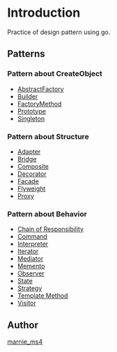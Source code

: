 # Introduction
 Practice of design pattern using go.
 
## Patterns

### Pattern about CreateObject

* [AbstractFactory]()
* [Builder]()
* [FactoryMethod]()
* [Prototype]()
* [Singleton]()

### Pattern about Structure

* [Adapter]()
* [Bridge]()
* [Composite]()
* [Decorator]()
* [Facade]()
* [Flyweight]()
* [Proxy]()

### Pattern about Behavior

* [Chain of Responsibility]()
* [Command]()
* [Interpreter]()
* [Iterator]()
* [Mediator]()
* [Memento]()
* [Observer]()
* [State]()
* [Strategy]()
* [Template Method]()
* [Visitor]()

## Author
[marnie_ms4](https://github.com/mappymappy?tab=repositories)






